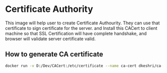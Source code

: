 # Certificate Authority

This image will help user to create Certificate Authourity. They can use that certificate to sign certificate for the server. and Install this CACert to client machine so that SSL Certification will have complete handshake, and browser will validate server certificate valid.


## How to generate CA certificate

```bash
docker run -v D:/Dev/CACert:/etc/certificate --name ca-cert dkeshri/ca-cert:latest
```
